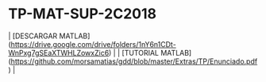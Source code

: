 # TP-MAT-SUP-2C2018

| [DESCARGAR MATLAB] (https://drive.google.com/drive/folders/1nY6n1CDt-WnPxg7gSEaXTWHLZowxZic6) |
| [TUTORIAL MATLAB] (https://github.com/morsamatias/gdd/blob/master/Extras/TP/Enunciado.pdf)   |


